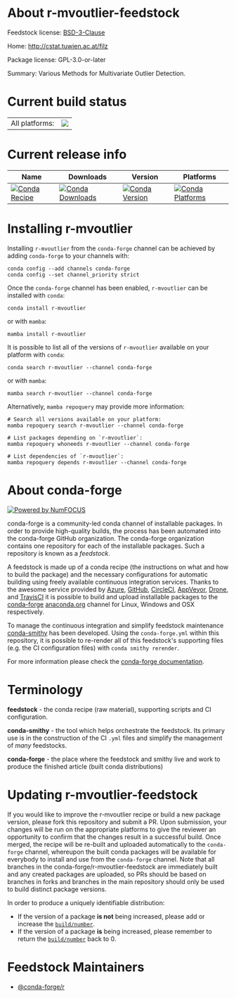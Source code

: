 About r-mvoutlier-feedstock
===========================

Feedstock license: [BSD-3-Clause](https://github.com/conda-forge/r-mvoutlier-feedstock/blob/main/LICENSE.txt)

Home: http://cstat.tuwien.ac.at/filz

Package license: GPL-3.0-or-later

Summary: Various Methods for Multivariate Outlier Detection.

Current build status
====================


<table><tr><td>All platforms:</td>
    <td>
      <a href="https://dev.azure.com/conda-forge/feedstock-builds/_build/latest?definitionId=4260&branchName=main">
        <img src="https://dev.azure.com/conda-forge/feedstock-builds/_apis/build/status/r-mvoutlier-feedstock?branchName=main">
      </a>
    </td>
  </tr>
</table>

Current release info
====================

| Name | Downloads | Version | Platforms |
| --- | --- | --- | --- |
| [![Conda Recipe](https://img.shields.io/badge/recipe-r--mvoutlier-green.svg)](https://anaconda.org/conda-forge/r-mvoutlier) | [![Conda Downloads](https://img.shields.io/conda/dn/conda-forge/r-mvoutlier.svg)](https://anaconda.org/conda-forge/r-mvoutlier) | [![Conda Version](https://img.shields.io/conda/vn/conda-forge/r-mvoutlier.svg)](https://anaconda.org/conda-forge/r-mvoutlier) | [![Conda Platforms](https://img.shields.io/conda/pn/conda-forge/r-mvoutlier.svg)](https://anaconda.org/conda-forge/r-mvoutlier) |

Installing r-mvoutlier
======================

Installing `r-mvoutlier` from the `conda-forge` channel can be achieved by adding `conda-forge` to your channels with:

```
conda config --add channels conda-forge
conda config --set channel_priority strict
```

Once the `conda-forge` channel has been enabled, `r-mvoutlier` can be installed with `conda`:

```
conda install r-mvoutlier
```

or with `mamba`:

```
mamba install r-mvoutlier
```

It is possible to list all of the versions of `r-mvoutlier` available on your platform with `conda`:

```
conda search r-mvoutlier --channel conda-forge
```

or with `mamba`:

```
mamba search r-mvoutlier --channel conda-forge
```

Alternatively, `mamba repoquery` may provide more information:

```
# Search all versions available on your platform:
mamba repoquery search r-mvoutlier --channel conda-forge

# List packages depending on `r-mvoutlier`:
mamba repoquery whoneeds r-mvoutlier --channel conda-forge

# List dependencies of `r-mvoutlier`:
mamba repoquery depends r-mvoutlier --channel conda-forge
```


About conda-forge
=================

[![Powered by
NumFOCUS](https://img.shields.io/badge/powered%20by-NumFOCUS-orange.svg?style=flat&colorA=E1523D&colorB=007D8A)](https://numfocus.org)

conda-forge is a community-led conda channel of installable packages.
In order to provide high-quality builds, the process has been automated into the
conda-forge GitHub organization. The conda-forge organization contains one repository
for each of the installable packages. Such a repository is known as a *feedstock*.

A feedstock is made up of a conda recipe (the instructions on what and how to build
the package) and the necessary configurations for automatic building using freely
available continuous integration services. Thanks to the awesome service provided by
[Azure](https://azure.microsoft.com/en-us/services/devops/), [GitHub](https://github.com/),
[CircleCI](https://circleci.com/), [AppVeyor](https://www.appveyor.com/),
[Drone](https://cloud.drone.io/welcome), and [TravisCI](https://travis-ci.com/)
it is possible to build and upload installable packages to the
[conda-forge](https://anaconda.org/conda-forge) [anaconda.org](https://anaconda.org/)
channel for Linux, Windows and OSX respectively.

To manage the continuous integration and simplify feedstock maintenance
[conda-smithy](https://github.com/conda-forge/conda-smithy) has been developed.
Using the ``conda-forge.yml`` within this repository, it is possible to re-render all of
this feedstock's supporting files (e.g. the CI configuration files) with ``conda smithy rerender``.

For more information please check the [conda-forge documentation](https://conda-forge.org/docs/).

Terminology
===========

**feedstock** - the conda recipe (raw material), supporting scripts and CI configuration.

**conda-smithy** - the tool which helps orchestrate the feedstock.
                   Its primary use is in the construction of the CI ``.yml`` files
                   and simplify the management of *many* feedstocks.

**conda-forge** - the place where the feedstock and smithy live and work to
                  produce the finished article (built conda distributions)


Updating r-mvoutlier-feedstock
==============================

If you would like to improve the r-mvoutlier recipe or build a new
package version, please fork this repository and submit a PR. Upon submission,
your changes will be run on the appropriate platforms to give the reviewer an
opportunity to confirm that the changes result in a successful build. Once
merged, the recipe will be re-built and uploaded automatically to the
`conda-forge` channel, whereupon the built conda packages will be available for
everybody to install and use from the `conda-forge` channel.
Note that all branches in the conda-forge/r-mvoutlier-feedstock are
immediately built and any created packages are uploaded, so PRs should be based
on branches in forks and branches in the main repository should only be used to
build distinct package versions.

In order to produce a uniquely identifiable distribution:
 * If the version of a package **is not** being increased, please add or increase
   the [``build/number``](https://docs.conda.io/projects/conda-build/en/latest/resources/define-metadata.html#build-number-and-string).
 * If the version of a package **is** being increased, please remember to return
   the [``build/number``](https://docs.conda.io/projects/conda-build/en/latest/resources/define-metadata.html#build-number-and-string)
   back to 0.

Feedstock Maintainers
=====================

* [@conda-forge/r](https://github.com/orgs/conda-forge/teams/r/)

